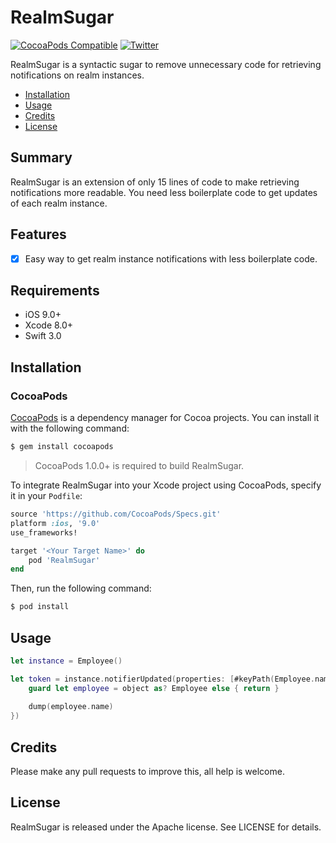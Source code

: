 # RealmSugar

[![CocoaPods Compatible](https://img.shields.io/cocoapods/p/RealmSugar.svg)](https://img.shields.io/cocoapods/p/RealmSugar.svg)
[![Twitter](https://img.shields.io/twitter/follow/nielskoole.svg?style=social&label=Follow)](http://twitter.com/nielskoole)

RealmSugar is a syntactic sugar to remove unnecessary code for retrieving notifications on realm instances.

- [Installation](#installation)
- [Usage](#usage)
- [Credits](#credits)
- [License](#license)

## Summary

RealmSugar is an extension of only 15 lines of code to make retrieving notifications more readable. You need less boilerplate code to get updates of each realm instance.

## Features

- [x] Easy way to get realm instance notifications with less boilerplate code.

## Requirements

- iOS 9.0+
- Xcode 8.0+
- Swift 3.0

## Installation

### CocoaPods

[CocoaPods](http://cocoapods.org) is a dependency manager for Cocoa projects. You can install it with the following command:

```bash
$ gem install cocoapods
```

> CocoaPods 1.0.0+ is required to build RealmSugar.

To integrate RealmSugar into your Xcode project using CocoaPods, specify it in your `Podfile`:

```ruby
source 'https://github.com/CocoaPods/Specs.git'
platform :ios, '9.0'
use_frameworks!

target '<Your Target Name>' do
    pod 'RealmSugar'
end
```

Then, run the following command:

```bash
$ pod install
```

## Usage

```swift
let instance = Employee()

let token = instance.notifierUpdated(properties: [#keyPath(Employee.name)], handler: { [weak self] (object) in
    guard let employee = object as? Employee else { return }
    
    dump(employee.name)
})
```

## Credits

Please make any pull requests to improve this, all help is welcome.


## License

RealmSugar is released under the Apache license. See LICENSE for details.
